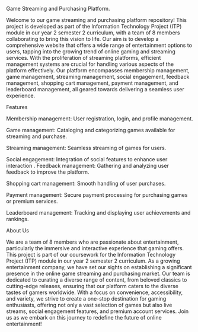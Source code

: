Game Streaming and Purchasing Platform.

Welcome to our game streaming and purchasing platform repository! This project is developed as part of the Information Technology Project (ITP) module in our year 2 semester 2 curriculum, with a team of 8 members collaborating to bring this vision to life. Our aim is to develop a comprehensive website that offers a wide range of entertainment options to users, tapping into the growing trend of online gaming and streaming services. With the proliferation of streaming platforms, efficient management systems are crucial for handling various aspects of the platform effectively. Our platform encompasses membership management, game management, streaming management, social engagement, feedback management, shopping cart management, payment management, and leaderboard management, all geared towards delivering a seamless user experience.

Features

Membership management: User registration, login, and profile management.

Game management: Cataloging and categorizing games available for streaming and purchase.

Streaming management: Seamless streaming of games for users.

Social engagement: Integration of social features to enhance user interaction
.
Feedback management: Gathering and analyzing user feedback to improve the platform.

Shopping cart management: Smooth handling of user purchases.

Payment management: Secure payment processing for purchasing games or premium services.

Leaderboard management: Tracking and displaying user achievements and rankings.

About Us

We are a team of 8 members who are passionate about entertainment, particularly the immersive and interactive experience that gaming offers. This project is part of our coursework for the Information Technology Project (ITP) module in our year 2 semester 2 curriculum. As a growing entertainment company, we have set our sights on establishing a significant presence in the online game streaming and purchasing market. Our team is dedicated to curating a diverse range of content, from beloved classics to cutting-edge releases, ensuring that our platform caters to the diverse tastes of gamers worldwide. With a focus on convenience, accessibility, and variety, we strive to create a one-stop destination for gaming enthusiasts, offering not only a vast selection of games but also live streams, social engagement features, and premium account services. Join us as we embark on this journey to redefine the future of online entertainment!
